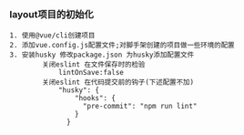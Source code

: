 ### layout项目的初始化
    1. 使用@vue/cli创建项目
    2. 添加vue.config.js配置文件;对脚手架创建的项目做一些环境的配置
    3. 安装husky 修改package.json 为husky添加配置文件
            关闭eslint 在文件保存时的检验
                lintOnSave:false
            关闭eslint 在代码提交前的钩子(下述配置不加)
                "husky": {
                    "hooks": {
                      "pre-commit": "npm run lint"
                    }
                  }